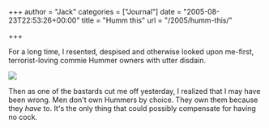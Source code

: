 +++
author = "Jack"
categories = ["Journal"]
date = "2005-08-23T22:53:26+00:00"
title = "Humm this"
url = "/2005/humm-this/"

+++

For a long time, I resented, despised and otherwise looked upon me-first, terrorist-loving commie Hummer owners with utter disdain.

![][1]

Then as one of the bastards cut me off yesterday, I realized that I may have been wrong. Men don't own Hummers by choice. They own them because they _have_ to. It's the only thing that could possibly compensate for having no cock.

 [1]: /files/fu-hummer.jpg